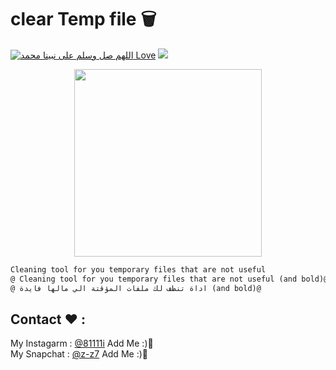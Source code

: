 # clear Temp file 🗑

[![اللهم صل وسلم على نبينا محمد Love](https://badges.frapsoft.com/os/v1/open-source.svg?v=103)](https://github.com/fzrael/)
<img src="https://img.shields.io/badge/Language-batch-blue?style=for-the-badge" /> 
<div align='center'>
  <img src='https://img.icons8.com/clouds/2x/trash.png' width="300" height="300"/>
</div>


```diff
Cleaning tool for you temporary files that are not useful
@ Cleaning tool for you temporary files that are not useful (and bold)@
@ اداة تنظف لك ملفات المؤقتة الي مالها فايدة (and bold)@
```


## Contact ❤ :
My Instagarm : [@81111i](https://www.instagram.com/81111i) Add Me :)🖤   
My Snapchat : [@z-z7](https://snapchat.com/add/z-z7) Add Me :)🖤
